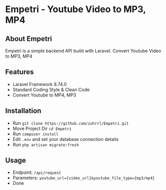 # Empetri - Youtube Video to MP3, MP4

## About Empetri

Empetri is a simple backend API build with Laravel. Convert Youtube Video to MP3, MP4

## Features

- Laravel Framework 8.74.0
- Standard Coding Style & Clean Code
- Convert Youtube to MP4, MP3


## Installation

- Run `git clone https://github.com/zuhrrl/Empetri.git`
- Move Project Dir `cd Empetri`
- Run `composer install`
- Edit `.env` and set your database connection details
- Run `php artisan migrate:fresh`

## Usage

- Endpoint: `/api/request`
- Parameters: `youtube_url={video_url}&youtube_file_type={mp3/mp4}`
- Done
